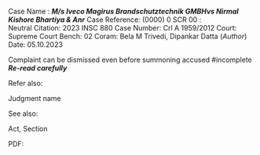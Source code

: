 Case Name : ***M/s Iveco Magirus Brandschutztechnik GMBHvs Nirmal Kishore Bhartiya & Anr***
Case Reference: (0000) 0 SCR 00 :  
Neutral Citation: 2023 INSC 880
Case Number: Crl A 1959/2012
Court: Supreme Court
Bench: 02
Coram: Bela M Trivedi, Dipankar Datta (*Author*)
Date: 05.10.2023

Complaint can be dismissed even before summoning accused #incomplete 
***Re-read carefully***

Refer also:

Judgment name

See also:
 
Act, Section

PDF:
